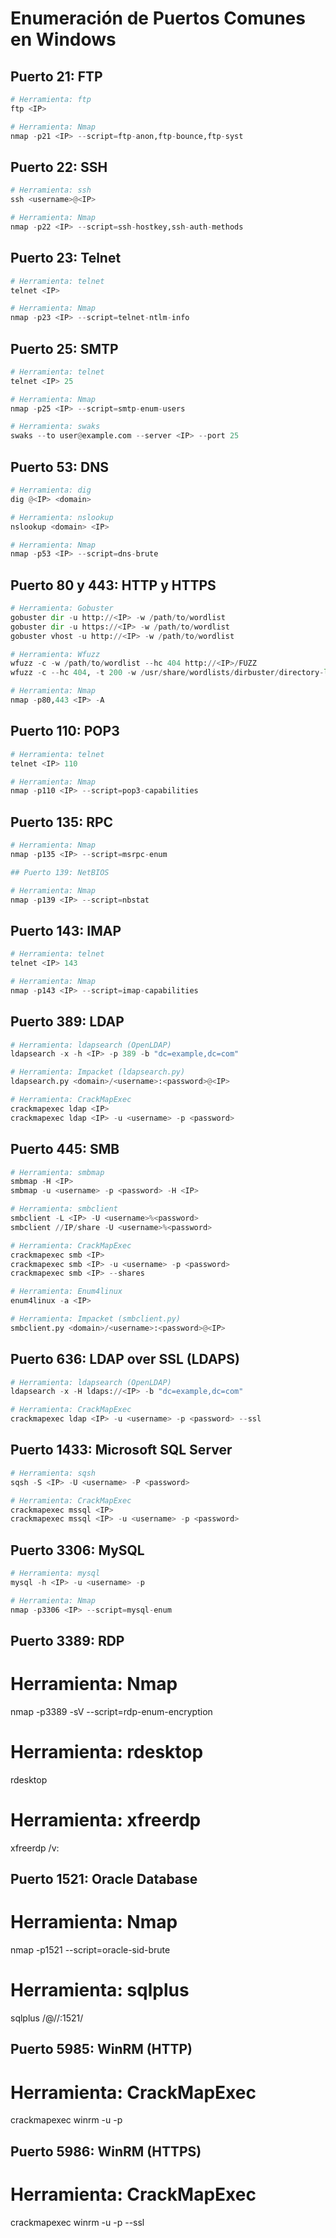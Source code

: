 # Enumeración de Puertos Comunes en Windows

## Puerto 21: FTP

```python
# Herramienta: ftp
ftp <IP>

# Herramienta: Nmap
nmap -p21 <IP> --script=ftp-anon,ftp-bounce,ftp-syst
```

## Puerto 22: SSH

```python
# Herramienta: ssh
ssh <username>@<IP>

# Herramienta: Nmap
nmap -p22 <IP> --script=ssh-hostkey,ssh-auth-methods
```

## Puerto 23: Telnet

```python
# Herramienta: telnet
telnet <IP>

# Herramienta: Nmap
nmap -p23 <IP> --script=telnet-ntlm-info
```

## Puerto 25: SMTP

```python
# Herramienta: telnet
telnet <IP> 25

# Herramienta: Nmap
nmap -p25 <IP> --script=smtp-enum-users

# Herramienta: swaks
swaks --to user@example.com --server <IP> --port 25
```

## Puerto 53: DNS

```python
# Herramienta: dig
dig @<IP> <domain>

# Herramienta: nslookup
nslookup <domain> <IP>

# Herramienta: Nmap
nmap -p53 <IP> --script=dns-brute
```

## Puerto 80 y 443: HTTP y HTTPS

```python
# Herramienta: Gobuster
gobuster dir -u http://<IP> -w /path/to/wordlist
gobuster dir -u https://<IP> -w /path/to/wordlist
gobuster vhost -u http://<IP> -w /path/to/wordlist

# Herramienta: Wfuzz
wfuzz -c -w /path/to/wordlist --hc 404 http://<IP>/FUZZ
wfuzz -c --hc 404, -t 200 -w /usr/share/wordlists/dirbuster/directory-list-lowercase-2.3-medium.txt -u http://devvortex.htb/ -H "Host: FUZZ.devvortex.htb"

# Herramienta: Nmap
nmap -p80,443 <IP> -A
```

## Puerto 110: POP3

```python
# Herramienta: telnet
telnet <IP> 110

# Herramienta: Nmap
nmap -p110 <IP> --script=pop3-capabilities
```

## Puerto 135: RPC

```python
# Herramienta: Nmap
nmap -p135 <IP> --script=msrpc-enum

## Puerto 139: NetBIOS

# Herramienta: Nmap
nmap -p139 <IP> --script=nbstat
```

## Puerto 143: IMAP

```python
# Herramienta: telnet
telnet <IP> 143

# Herramienta: Nmap
nmap -p143 <IP> --script=imap-capabilities
```


## Puerto 389: LDAP

```python
# Herramienta: ldapsearch (OpenLDAP)
ldapsearch -x -h <IP> -p 389 -b "dc=example,dc=com"

# Herramienta: Impacket (ldapsearch.py)
ldapsearch.py <domain>/<username>:<password>@<IP>

# Herramienta: CrackMapExec
crackmapexec ldap <IP>
crackmapexec ldap <IP> -u <username> -p <password>
```

## Puerto 445: SMB

```python
# Herramienta: smbmap
smbmap -H <IP>
smbmap -u <username> -p <password> -H <IP>

# Herramienta: smbclient
smbclient -L <IP> -U <username>%<password>
smbclient //IP/share -U <username>%<password>

# Herramienta: CrackMapExec
crackmapexec smb <IP>
crackmapexec smb <IP> -u <username> -p <password>
crackmapexec smb <IP> --shares

# Herramienta: Enum4linux
enum4linux -a <IP>

# Herramienta: Impacket (smbclient.py)
smbclient.py <domain>/<username>:<password>@<IP>
```

## Puerto 636: LDAP over SSL (LDAPS)

```python
# Herramienta: ldapsearch (OpenLDAP)
ldapsearch -x -H ldaps://<IP> -b "dc=example,dc=com"

# Herramienta: CrackMapExec
crackmapexec ldap <IP> -u <username> -p <password> --ssl
```

## Puerto 1433: Microsoft SQL Server

```python
# Herramienta: sqsh
sqsh -S <IP> -U <username> -P <password>

# Herramienta: CrackMapExec
crackmapexec mssql <IP>
crackmapexec mssql <IP> -u <username> -p <password>
```

## Puerto 3306: MySQL

```python
# Herramienta: mysql
mysql -h <IP> -u <username> -p

# Herramienta: Nmap
nmap -p3306 <IP> --script=mysql-enum
```

## Puerto 3389: RDP

# Herramienta: Nmap
nmap -p3389 <IP> -sV --script=rdp-enum-encryption

# Herramienta: rdesktop
rdesktop <IP>

# Herramienta: xfreerdp
xfreerdp /v:<IP>

## Puerto 1521: Oracle Database

# Herramienta: Nmap
nmap -p1521 <IP> --script=oracle-sid-brute

# Herramienta: sqlplus
sqlplus <username>/<password>@//<IP>:1521/<SID>

## Puerto 5985: WinRM (HTTP)

# Herramienta: CrackMapExec
crackmapexec winrm <IP> -u <username> -p <password>

## Puerto 5986: WinRM (HTTPS)

# Herramienta: CrackMapExec
crackmapexec winrm <IP> -u <username> -p <password> --ssl
